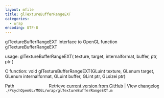 ```yaml
---
layout: mfile
title: glTextureBufferRangeEXT
categories:
  - wrap
encoding: UTF-8
---
```


glTextureBufferRangeEXT  Interface to OpenGL function glTextureBufferRangeEXT

usage:  glTextureBufferRangeEXT( texture, target, internalformat, buffer, ptr, ptr )

C function:  void glTextureBufferRangeEXT(GLuint texture, GLenum target, GLenum internalformat, GLuint buffer, GLint ptr, GLsizei ptr)


<div class="code_header" style="text-align:right;">
  <span style="float:left;">Path&nbsp;&nbsp;</span> <span class="counter">Retrieve <a href=
  "https://raw.github.com/Psychtoolbox-3/Psychtoolbox-3/beta/./PsychOpenGL/MOGL/wrap/glTextureBufferRangeEXT.m">current version from GitHub</a> | View <a href=
  "https://github.com/Psychtoolbox-3/Psychtoolbox-3/commits/beta/./PsychOpenGL/MOGL/wrap/glTextureBufferRangeEXT.m">changelog</a></span>
</div>
<div class="code">
  <code>./PsychOpenGL/MOGL/wrap/glTextureBufferRangeEXT.m</code>
</div>
